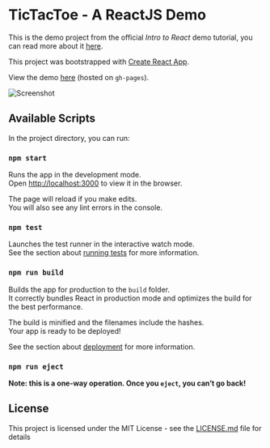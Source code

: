 # TicTacToe - A ReactJS Demo

This is the demo project from the official *Intro to React* demo tutorial, you can read more about it [here](https://reactjs.org/tutorial/tutorial.html).

This project was bootstrapped with [Create React App](https://github.com/facebook/create-react-app).

View the demo [here](https://josh-tf.github.io/react-tictactoe) (hosted on `gh-pages`).

![Screenshot](https://i.imgur.com/pBhTISD.png)

## Available Scripts

In the project directory, you can run:

### `npm start`

Runs the app in the development mode.<br>
Open [http://localhost:3000](http://localhost:3000) to view it in the browser.

The page will reload if you make edits.<br>
You will also see any lint errors in the console.

### `npm test`

Launches the test runner in the interactive watch mode.<br>
See the section about [running tests](https://facebook.github.io/create-react-app/docs/running-tests) for more information.

### `npm run build`

Builds the app for production to the `build` folder.<br>
It correctly bundles React in production mode and optimizes the build for the best performance.

The build is minified and the filenames include the hashes.<br>
Your app is ready to be deployed!

See the section about [deployment](https://facebook.github.io/create-react-app/docs/deployment) for more information.

### `npm run eject`

**Note: this is a one-way operation. Once you `eject`, you can’t go back!**

## License

This project is licensed under the MIT License - see the [LICENSE.md](LICENSE.md) file for details

